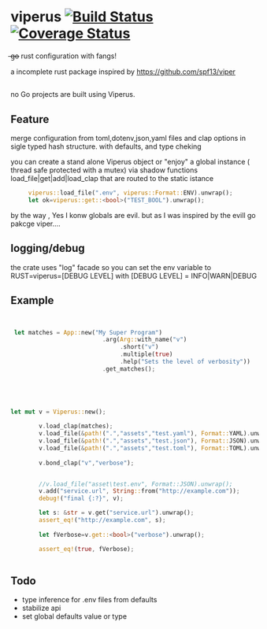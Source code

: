 # viperus  [![Build Status](https://travis-ci.com/maurocordioli/viperus.svg?branch=master)](https://travis-ci.com/maurocordioli/viperus) [![Coverage Status](https://coveralls.io/repos/github/maurocordioli/viperus/badge.svg?branch=master)](https://coveralls.io/github/maurocordioli/viperus?branch=master)
 ̶g̶o̶  rust configuration with fangs!
 
a incomplete rust package inspired by <https://github.com/spf13/viper>

## 
no Go projects are built using Viperus.

## Feature
merge configuration from toml,dotenv,json,yaml files and clap options in sigle typed hash structure.
with defaults, and type cheking

you can create a stand alone Viperus object or "enjoy" a global instance ( thread safe protected with a mutex)
via shadow functions load_file|get|add|load_clap that are routed to the static istance

```rust
     viperus::load_file(".env", viperus::Format::ENV).unwrap();
     let ok=viperus::get::<bool>("TEST_BOOL").unwrap();
```
by the way , Yes I konw globals are evil. but as I was inspired by the evill go pakcge viper....

## logging/debug
the crate uses "log" facade so you can set the env variable to RUST=viperus=[DEBUG LEVEL] with
[DEBUG LEVEL] = INFO|WARN|DEBUG 


## Example
```rust


 let matches = App::new("My Super Program")
                          .arg(Arg::with_name("v")
                               .short("v")
                               .multiple(true)
                               .help("Sets the level of verbosity"))
                          .get_matches();


    
   

let mut v = Viperus::new();
   
        v.load_clap(matches);
        v.load_file(&path!(".","assets","test.yaml"), Format::YAML).unwrap();
        v.load_file(&path!(".","assets","test.json"), Format::JSON).unwrap();
        v.load_file(&path!(".","assets","test.toml"), Format::TOML).unwrap();
   
        v.bond_clap("v","verbose");


        //v.load_file("asset\test.env", Format::JSON).unwrap();
        v.add("service.url", String::from("http://example.com"));
        debug!("final {:?}", v);

        let s: &str = v.get("service.url").unwrap();
        assert_eq!("http://example.com", s);
   
        let fVerbose=v.get::<bool>("verbose").unwrap();

        assert_eq!(true, fVerbose);
  
```
## Todo
* type inference  for .env files from defaults 
* stabilize api
* set global defaults value or type
